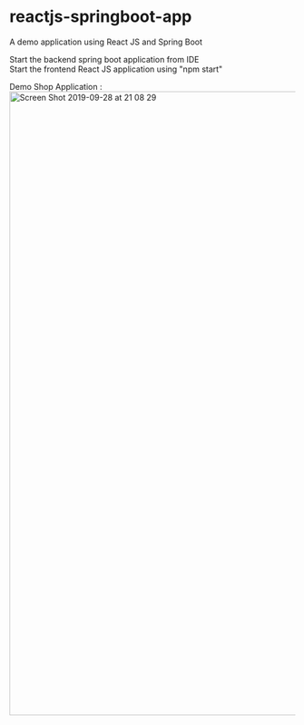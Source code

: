 # reactjs-springboot-app
A demo application using React JS and Spring Boot

Start the backend spring boot application from IDE\
Start the frontend React JS application using "npm start"

Demo Shop Application :
<img width="1100" alt="Screen Shot 2019-09-28 at 21 08 29" src="https://user-images.githubusercontent.com/30971809/65821334-2c3eca00-e234-11e9-8a02-4fa30c342457.png">

